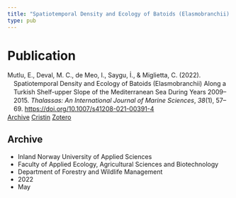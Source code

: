```yaml
---
title: "Spatiotemporal Density and Ecology of Batoids (Elasmobranchii) Along a Turkish Shelf-upper Slope of the Mediterranean Sea During Years 2009–2015"
type: pub
---
```

<h1>Publication</h1>
<article id="csl-bib-container-MAIQW2GS" class="csl-bib-container">
  <div class="csl-bib-body" style="line-height: 1.35; padding-left: 1em; text-indent:-1em;">
  <div class="csl-entry">Mutlu, E., Deval, M. C., de Meo, I., Saygu, &#x130;., &amp; Miglietta, C. (2022). Spatiotemporal Density and Ecology of Batoids (Elasmobranchii) Along a Turkish Shelf-upper Slope of the Mediterranean Sea During Years 2009&#x2013;2015. <i>Thalassas: An International Journal of Marine Sciences</i>, <i>38</i>(1), 57&#x2013;69. <a href="https://doi.org/10.1007/s41208-021-00391-4">https://doi.org/10.1007/s41208-021-00391-4</a></div>
</div>
  <div class="csl-bib-buttons">
    <a href="#taxonomy-article-MAIQW2GS" class="csl-bib-button">Archive</a>
    <a href="https://app.cristin.no/results/show.jsf?id=2023513" alt="Cristin URL" class="csl-bib-button">Cristin</a>
    <a href="http://zotero.org/groups/5022929/items/MAIQW2GS" alt="Zotero URL" class="csl-bib-button">Zotero</a>
  </div>
  <div id="csl-bib-meta-container-MAIQW2GS"></div>
</article>
<div id="csl-bib-meta-MAIQW2GS" class="csl-bib-meta">
  <article id="taxonomy-article-MAIQW2GS" class="taxonomy-article">
    <h1>Archive</h1>
    <ul>
      <li>Inland Norway University of Applied Sciences</li>
      <li>Faculty of Applied Ecology, Agricultural Sciences and Biotechnology</li>
      <li>Department of Forestry and Wildlife Management</li>
      <li>2022</li>
      <li>May</li>
    </ul>
  </article>
</div>
